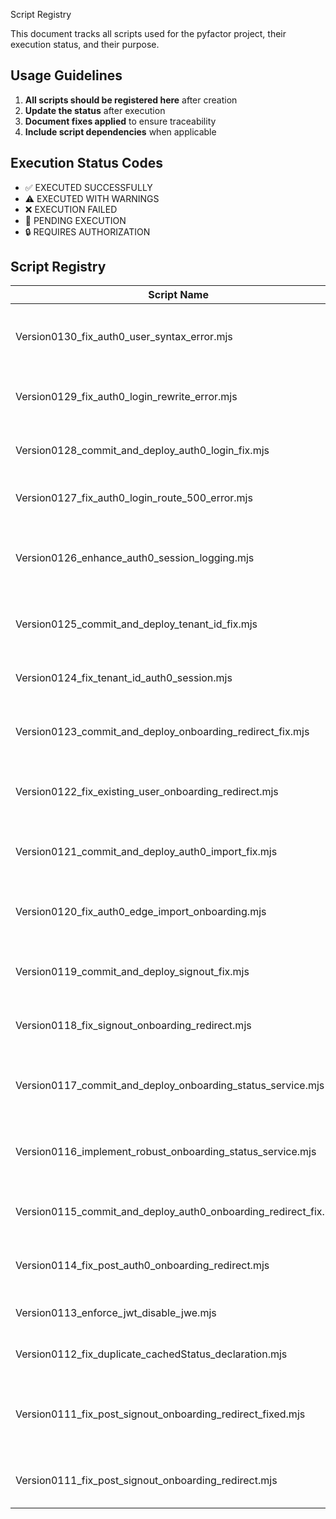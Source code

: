 Script Registry

This document tracks all scripts used for the pyfactor project, their execution status, and their purpose.


## Usage Guidelines

1. **All scripts should be registered here** after creation
2. **Update the status** after execution
3. **Document fixes applied** to ensure traceability
4. **Include script dependencies** when applicable

## Execution Status Codes

- ✅ EXECUTED SUCCESSFULLY
- ⚠️ EXECUTED WITH WARNINGS
- ❌ EXECUTION FAILED
- 🔄 PENDING EXECUTION
- 🔒 REQUIRES AUTHORIZATION

## Script Registry

| Script Name | Purpose | Date | Status |
|-------------|---------|------|--------|
| Version0130_fix_auth0_user_syntax_error.mjs | Fix syntax errors in create-auth0-user route | 6/7/2025 | Complete |
| Version0129_fix_auth0_login_rewrite_error.mjs | Fix auth0 login route error with rewrite logic | 6/6/2025 | Complete |
| Version0128_commit_and_deploy_auth0_login_fix.mjs | Commit and deploy auth0 login 500 error fix | 6/6/2025 | Complete |
| Version0127_fix_auth0_login_route_500_error.mjs | Fix auth0 login route 500 errors | 6/6/2025 | Complete |
| Version0126_enhance_auth0_session_logging.mjs | Add enhanced logging to auth0 session handling | 6/5/2025 | Complete |
| Version0125_commit_and_deploy_tenant_id_fix.mjs | Commit and deploy tenant ID auth0 session fix | 6/5/2025 | Complete |
| Version0124_fix_tenant_id_auth0_session.mjs | Fix tenant ID storage in auth0 session | 6/5/2025 | Complete |
| Version0123_commit_and_deploy_onboarding_redirect_fix.mjs | Commit and deploy onboarding redirect fix | 6/5/2025 | Complete |
| Version0122_fix_existing_user_onboarding_redirect.mjs | Fix existing user onboarding redirect issues | 6/5/2025 | Complete |
| Version0121_commit_and_deploy_auth0_import_fix.mjs | Commit and deploy auth0 edge import fix | 6/4/2025 | Complete |
| Version0120_fix_auth0_edge_import_onboarding.mjs | Fix auth0 edge import in onboarding service | 6/4/2025 | Complete |
| Version0119_commit_and_deploy_signout_fix.mjs | Commit and deploy signout redirect fix | 6/4/2025 | Complete |
| Version0118_fix_signout_onboarding_redirect.mjs | Fix signout onboarding redirect issues | 6/4/2025 | Complete |
| Version0117_commit_and_deploy_onboarding_status_service.mjs | Commit and deploy onboarding status service | 6/3/2025 | Complete |
| Version0116_implement_robust_onboarding_status_service.mjs | Implement robust onboarding status service | 6/3/2025 | Complete |
| Version0115_commit_and_deploy_auth0_onboarding_redirect_fix.mjs | Commit and deploy auth0 onboarding redirect fix | 6/3/2025 | Complete |
| Version0114_fix_post_auth0_onboarding_redirect.mjs | Fix post-auth0 onboarding redirect | 6/3/2025 | Complete |
| Version0113_enforce_jwt_disable_jwe.mjs | Enforce JWT tokens and disable JWE | 6/2/2025 | Complete |
| Version0112_fix_duplicate_cachedStatus_declaration.mjs | Fix duplicate cachedStatus declaration | 6/2/2025 | Complete |
| Version0111_fix_post_signout_onboarding_redirect_fixed.mjs | Fix post-signout onboarding redirect (fixed version) | 6/2/2025 | Complete |
| Version0111_fix_post_signout_onboarding_redirect.mjs | Fix post-signout onboarding redirect | 6/2/2025 | Failed |

